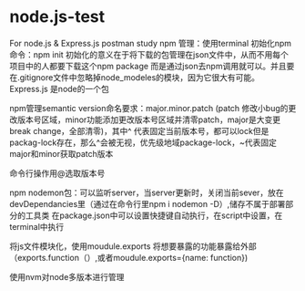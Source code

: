 # node.js-test
For node.js &amp; Express.js postman study
npm 管理：使用terminal 初始化npm 命令：npm init
初始化的意义在于将下载的包管理在json文件中，从而不用每个项目中的人都要下载这个npm package 而是通过json去npm调用就可以。并且要在.gitignore文件中忽略掉node_modeles的模块，因为它很大有可能。Express.js 是node的一个包

npm管理semantic version命名要求：major.minor.patch (patch 修改小bug的更改版本号区域，minor功能添加更改版本号区域并清零patch，major是大变更break change，全部清零)，其中^ 代表固定当前版本号，都可以lock但是packag-lock存在，那么^会被无视，优先级地域package-lock，~代表固定major和minor获取patch版本

命令行操作用@选取版本号

npm nodemon包：可以监听server，当server更新时，关闭当前sever，放在devDependancies里（通过在命令行里npm i nodemon -D）,储存不属于部署部分的工具类
在package.json中可以设置快捷键自动执行，在script中设置，在terminal中执行

将js文件模块化，使用moudule.exports 将想要暴露的功能暴露给外部（exports.function（）,或者moudule.exports={name: function})

使用nvm对node多版本进行管理